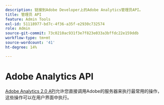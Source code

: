 ```yaml
---
description: 链接到Adobe Developer上的Adobe Analytics管理员API。
title: 管理员 API
feature: Admin Tools
exl-id: 51118977-bd7c-4f36-a35f-e2930c732574
role: Admin
source-git-commit: 73c0210ac931f3e7f823e033a3bffdc22e159ddb
workflow-type: tm+mt
source-wordcount: '41'
ht-degree: 14%

---
```


# Adobe Analytics API

[Adobe Analytics 2.0 API](https://developer.adobe.com/analytics-apis/docs/2.0/)允许您直接调用Adobe的服务器来执行最常用的操作，这些操作可以在用户界面中执行。
